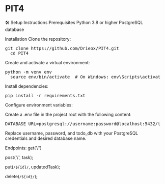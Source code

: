 # PIT4
🛠️ Setup Instructions
Prerequisites
  Python 3.8 or higher
  PostgreSQL database

Installation
Clone the repository:

  <pre>git clone https://github.com/Drieox/PIT4.git
  cd PIT4</pre>


Create and activate a virtual environment:

  <pre>python -m venv env
  source env/bin/activate  # On Windows: env\Scripts\activate</pre>

Install dependencies:
  <pre>pip install -r requirements.txt</pre>

Configure environment variables:

Create a .env file in the project root with the following content:
  <pre>DATABASE_URL=postgresql://username:password@localhost:5432/todo_db</pre>
Replace username, password, and todo_db with your PostgreSQL credentials and desired database name.

Endpoints:
get('/')

post('/', task);

put(`/${id}/`, updatedTask);

delete(`/${id}/`);
